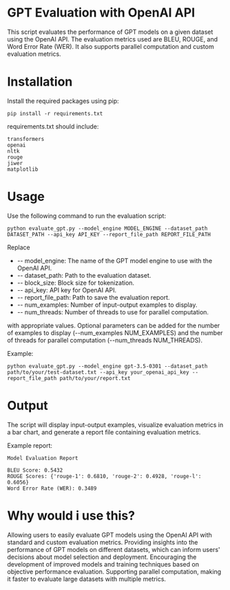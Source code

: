 # GPT Evaluation with OpenAI API
This script evaluates the performance of GPT models on a given dataset using the OpenAI API. The evaluation metrics used are BLEU, ROUGE, and Word Error Rate (WER). It also supports parallel computation and custom evaluation metrics.

# Installation
Install the required packages using pip:

```
pip install -r requirements.txt
```
requirements.txt should include:
```
transformers
openai
nltk
rouge
jiwer
matplotlib
```
# Usage
Use the following command to run the evaluation script:
```
python evaluate_gpt.py --model_engine MODEL_ENGINE --dataset_path DATASET_PATH --api_key API_KEY --report_file_path REPORT_FILE_PATH
```
Replace 
- -- model_engine: The name of the GPT model engine to use with the OpenAI API.
- -- dataset_path: Path to the evaluation dataset.
- -- block_size: Block size for tokenization.
- -- api_key: API key for OpenAI API.
- -- report_file_path: Path to save the evaluation report.
- -- num_examples: Number of input-output examples to display.
- -- num_threads: Number of threads to use for parallel computation.

with appropriate values. Optional parameters can be added for the number of examples to display (--num_examples NUM_EXAMPLES) and the number of threads for parallel computation (--num_threads NUM_THREADS).

Example:
```
python evaluate_gpt.py --model_engine gpt-3.5-0301 --dataset_path path/to/your/test-dataset.txt --api_key your_openai_api_key --report_file_path path/to/your/report.txt
```
# Output
The script will display input-output examples, visualize evaluation metrics in a bar chart, and generate a report file containing evaluation metrics.

Example report:

```
Model Evaluation Report

BLEU Score: 0.5432
ROUGE Scores: {'rouge-1': 0.6810, 'rouge-2': 0.4928, 'rouge-l': 0.6056}
Word Error Rate (WER): 0.3489
```
# Why would i use this?
Allowing users to easily evaluate GPT models using the OpenAI API with standard and custom evaluation metrics.
Providing insights into the performance of GPT models on different datasets, which can inform users' decisions about model selection and deployment.
Encouraging the development of improved models and training techniques based on objective performance evaluation.
Supporting parallel computation, making it faster to evaluate large datasets with multiple metrics.
